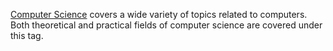 [Computer Science](https://en.wikipedia.org/wiki/Computer_science) covers a
wide variety of topics related to computers. Both theoretical and practical
fields of computer science are covered under this tag.
